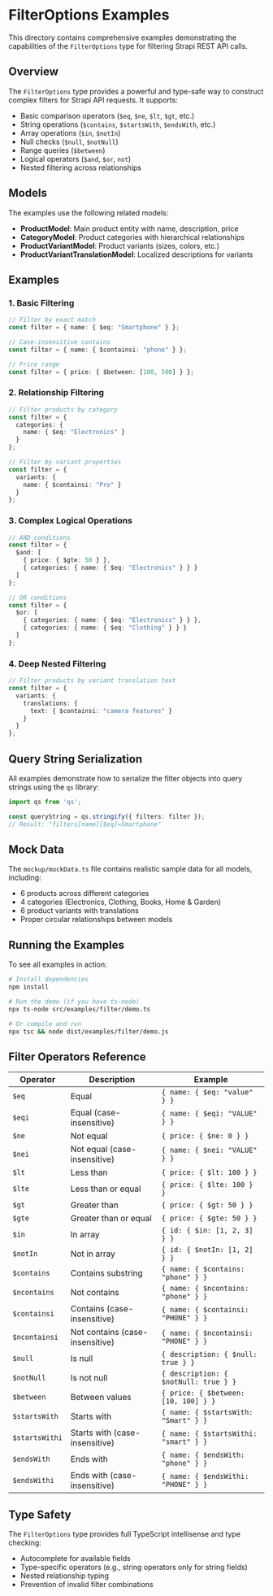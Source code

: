 # FilterOptions Examples

This directory contains comprehensive examples demonstrating the capabilities of the `FilterOptions` type for filtering Strapi REST API calls.

## Overview

The `FilterOptions` type provides a powerful and type-safe way to construct complex filters for Strapi API requests. It supports:

- Basic comparison operators (`$eq`, `$ne`, `$lt`, `$gt`, etc.)
- String operations (`$contains`, `$startsWith`, `$endsWith`, etc.)
- Array operations (`$in`, `$notIn`)
- Null checks (`$null`, `$notNull`)
- Range queries (`$between`)
- Logical operators (`$and`, `$or`, `not`)
- Nested filtering across relationships

## Models

The examples use the following related models:

- **ProductModel**: Main product entity with name, description, price
- **CategoryModel**: Product categories with hierarchical relationships
- **ProductVariantModel**: Product variants (sizes, colors, etc.)
- **ProductVariantTranslationModel**: Localized descriptions for variants

## Examples

### 1. Basic Filtering

```typescript
// Filter by exact match
const filter = { name: { $eq: "Smartphone" } };

// Case-insensitive contains
const filter = { name: { $containsi: "phone" } };

// Price range
const filter = { price: { $between: [100, 500] } };
```

### 2. Relationship Filtering

```typescript
// Filter products by category
const filter = {
  categories: {
    name: { $eq: "Electronics" }
  }
};

// Filter by variant properties
const filter = {
  variants: {
    name: { $containsi: "Pro" }
  }
};
```

### 3. Complex Logical Operations

```typescript
// AND conditions
const filter = {
  $and: [
    { price: { $gte: 50 } },
    { categories: { name: { $eq: "Electronics" } } }
  ]
};

// OR conditions
const filter = {
  $or: [
    { categories: { name: { $eq: "Electronics" } } },
    { categories: { name: { $eq: "Clothing" } } }
  ]
};
```

### 4. Deep Nested Filtering

```typescript
// Filter products by variant translation text
const filter = {
  variants: {
    translations: {
      text: { $containsi: "camera features" }
    }
  }
};
```

## Query String Serialization

All examples demonstrate how to serialize the filter objects into query strings using the `qs` library:

```typescript
import qs from 'qs';

const queryString = qs.stringify({ filters: filter });
// Result: "filters[name][$eq]=Smartphone"
```

## Mock Data

The `mockup/mockData.ts` file contains realistic sample data for all models, including:

- 6 products across different categories
- 4 categories (Electronics, Clothing, Books, Home & Garden)
- 6 product variants with translations
- Proper circular relationships between models

## Running the Examples

To see all examples in action:

```bash
# Install dependencies
npm install

# Run the demo (if you have ts-node)
npx ts-node src/examples/filter/demo.ts

# Or compile and run
npx tsc && node dist/examples/filter/demo.js
```

## Filter Operators Reference

| Operator | Description | Example |
|----------|-------------|---------|
| `$eq` | Equal | `{ name: { $eq: "value" } }` |
| `$eqi` | Equal (case-insensitive) | `{ name: { $eqi: "VALUE" } }` |
| `$ne` | Not equal | `{ price: { $ne: 0 } }` |
| `$nei` | Not equal (case-insensitive) | `{ name: { $nei: "VALUE" } }` |
| `$lt` | Less than | `{ price: { $lt: 100 } }` |
| `$lte` | Less than or equal | `{ price: { $lte: 100 } }` |
| `$gt` | Greater than | `{ price: { $gt: 50 } }` |
| `$gte` | Greater than or equal | `{ price: { $gte: 50 } }` |
| `$in` | In array | `{ id: { $in: [1, 2, 3] } }` |
| `$notIn` | Not in array | `{ id: { $notIn: [1, 2] } }` |
| `$contains` | Contains substring | `{ name: { $contains: "phone" } }` |
| `$ncontains` | Not contains | `{ name: { $ncontains: "phone" } }` |
| `$containsi` | Contains (case-insensitive) | `{ name: { $containsi: "PHONE" } }` |
| `$ncontainsi` | Not contains (case-insensitive) | `{ name: { $ncontainsi: "PHONE" } }` |
| `$null` | Is null | `{ description: { $null: true } }` |
| `$notNull` | Is not null | `{ description: { $notNull: true } }` |
| `$between` | Between values | `{ price: { $between: [10, 100] } }` |
| `$startsWith` | Starts with | `{ name: { $startsWith: "Smart" } }` |
| `$startsWithi` | Starts with (case-insensitive) | `{ name: { $startsWithi: "smart" } }` |
| `$endsWith` | Ends with | `{ name: { $endsWith: "phone" } }` |
| `$endsWithi` | Ends with (case-insensitive) | `{ name: { $endsWithi: "PHONE" } }` |

## Type Safety

The `FilterOptions` type provides full TypeScript intellisense and type checking:

- Autocomplete for available fields
- Type-specific operators (e.g., string operators only for string fields)
- Nested relationship typing
- Prevention of invalid filter combinations
